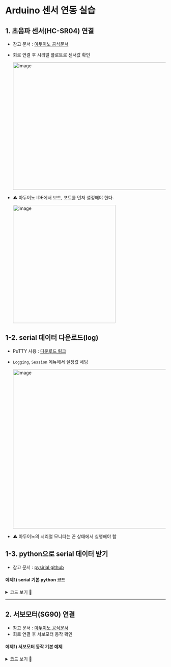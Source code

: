 # Arduino 센서 연동 실습

## 1. 초음파 센서(HC-SR04) 연결
- 참고 문서 : [아두이노 공식문서](https://projecthub.arduino.cc/Isaac100/getting-started-with-the-hc-sr04-ultrasonic-sensor-7cabe1)
- 회로 연결 후 시리얼 플로트로 센서값 확인
  
  <img width="800" height="400" alt="image" src="https://github.com/user-attachments/assets/8e96a853-439c-44e5-9ca5-a981de8eda10" />
- ⚠️ 아두이노 IDE에서 보드, 포트를 먼저 설정해야 한다.

  <img width="322" height="371" alt="image" src="https://github.com/user-attachments/assets/bfcebb24-2056-4452-a26d-99afb36a48aa" />


## 1-2. serial 데이터 다운로드(log)
- PuTTY 사용 : [다운로드 링크](https://www.chiark.greenend.org.uk/~sgtatham/putty/latest.html)
- `Logging`, `Session` 메뉴에서 설정값 세팅

  <img width="800" height="500" alt="image" src="https://github.com/user-attachments/assets/1bf0a10a-79d3-4e97-b157-3fd6c6e7d16c" />

- ⚠️ 아두이노의 시리얼 모니터는 끈 상태에서 실행해야 함

## 1-3. python으로 serial 데이터 받기
- 참고 문서 : [pysirial github](https://github.com/pyserial/pyserial)

#### 예제1) serial 기본 python 코드
<details>
<summary>코드 보기 🔽</summary>
  
```python
import serial
import time

# 전역 변수
connection = None
current_distance = 0

def connect_sensor(port='COM3'):
    global connection
    try:
        connection = serial.Serial(port, 9600)
        time.sleep(2)
        print("연결 성공")
        return True
    except:
        print("연결 실패")
        return False
    
def read_distance():
    global connection, current_distance
    if connection and connection.in_waiting > 0:
        data = connection.readline().decode().strip()
        try:
            distance = float(data)
            current_distance = distance
            return distance
        except:
            pass
        return None
    
    
def main():
    if connect_sensor():
        for i in range(10):
            dist = read_distance()
            if dist:
                print(f"거리 : {dist}cm")
            time.sleep(0.5)
            

if __name__ == "__main__":
    main()
    
```
</details>

---

## 2. 서보모터(SG90) 연결

- 참고 문서 : [아두이노 공식문서](https://docs.arduino.cc/learn/electronics/servo-motors/)
- 회로 연결 후 서보모터 동작 확인

#### 예제1) 서보모터 동작 기본 예제
<details>
<summary>코드 보기 🔽</summary>

```c++
#include <Servo.h>

Servo myservo;  // create servo object to control a servo
// twelve servo objects can be created on most boards

int pos = 0;    // variable to store the servo position

void setup() {
  myservo.attach(6);  // 아두이노와 연결된 핀 번호 설정
}

void loop() {
  for (pos = 0; pos <= 180; pos += 1) { // goes from 0 degrees to 180 degrees
    // in steps of 1 degree
    myservo.write(pos);              // tell servo to go to position in variable 'pos'
    delay(15);                       // waits 15ms for the servo to reach the position
  }
  for (pos = 180; pos >= 0; pos -= 1) { // goes from 180 degrees to 0 degrees
    myservo.write(pos);              // tell servo to go to position in variable 'pos'
    delay(15);                       // waits 15ms for the servo to reach the position
  }
}
```

</details>

